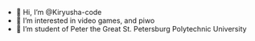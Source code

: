 - 👋 Hi, I’m @Kiryusha-code
- 👀 I’m interested in video games, and piwo
- 🌱 I’m student of Peter the Great St. Petersburg Polytechnic University


<!---
Kiryusha-code/Kiryusha-code is a ✨ special ✨ repository because its `README.md` (this file) appears on your GitHub profile.
You can click the Preview link to take a look at your changes.
--->
